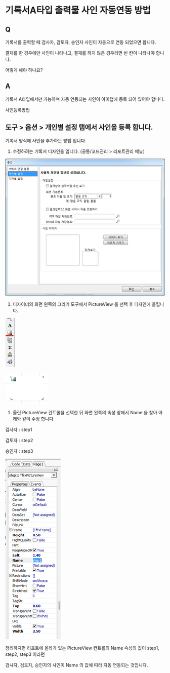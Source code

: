 # 기록서A타입 출력물 사인 자동연동 방법

## Q

기록서를 출력할 때 검사자, 검토자, 승인자 사인이 자동으로 연동 되었으면 합니다.

결재를 한 경우에만 사인이 나타나고, 결재를 하지 않은 경우라면 빈 칸이 나타나야 합니다.

어떻게 해야 하나요?

## A

기록서 A타입에서만 가능하며 자동 연동되는 사인이 아이랩에 등록 되어 있어야 합니다.

사인등록방법

## 도구 &gt; 옵션 &gt; 개인별 설정 탭에서 사인을 등록 합니다.

기록서 양식에 사인을 추가하는 방법 입니다.

1. 수정하려는 기록서 디자인을 엽니다. \(공통/코드관리 &gt; 리포트관리 메뉴\)

![](../.gitbook/assets/01-_587.png)

1. 디자이너의 화면 왼쪽의 그리기 도구에서 PictureView 를 선택 후 디자인에 올립니다.

![](../.gitbook/assets/02-_588%20%281%29.png)

![](../.gitbook/assets/03-_590.png)

1. 올린 PictureView 컨트롤을 선택한 뒤 화면 왼쪽의 속성 창에서 Name 을 찾아 아래와 같이 수정 합니다.

검사자 : step1

검토자 : step2

승인자 : step3

![](../.gitbook/assets/04-_589%20%281%29.png)

정리하자면 리포트에 올라가 있는 PictureView 컨트롤의 Name 속성의 값이 step1, step2, step3 이라면

검사자, 검토자, 승인자의 사인이 Name 의 값에 따라 자동 연동되는 것입니다.

